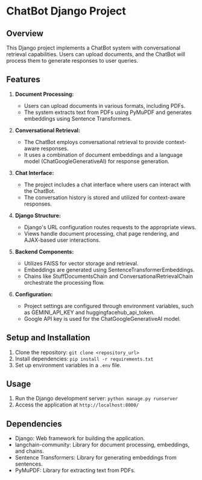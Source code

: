 
# ChatBot Django Project

## Overview

This Django project implements a ChatBot system with conversational retrieval capabilities. Users can upload documents, and the ChatBot will process them to generate responses to user queries.

## Features

1. **Document Processing:**
   - Users can upload documents in various formats, including PDFs.
   - The system extracts text from PDFs using PyMuPDF and generates embeddings using Sentence Transformers.

2. **Conversational Retrieval:**
   - The ChatBot employs conversational retrieval to provide context-aware responses.
   - It uses a combination of document embeddings and a language model (ChatGoogleGenerativeAI) for response generation.

3. **Chat Interface:**
   - The project includes a chat interface where users can interact with the ChatBot.
   - The conversation history is stored and utilized for context-aware responses.

4. **Django Structure:**
   - Django's URL configuration routes requests to the appropriate views.
   - Views handle document processing, chat page rendering, and AJAX-based user interactions.

5. **Backend Components:**
   - Utilizes FAISS for vector storage and retrieval.
   - Embeddings are generated using SentenceTransformerEmbeddings.
   - Chains like StuffDocumentsChain and ConversationalRetrievalChain orchestrate the processing flow.

6. **Configuration:**
   - Project settings are configured through environment variables, such as GEMINI_API_KEY and huggingfacehub_api_token.
   - Google API key is used for the ChatGoogleGenerativeAI model.

## Setup and Installation

1. Clone the repository: `git clone <repository_url>`
2. Install dependencies: `pip install -r requirements.txt`
3. Set up environment variables in a `.env` file.

## Usage

1. Run the Django development server: `python manage.py runserver`
2. Access the application at `http://localhost:8000/`

## Dependencies

- Django: Web framework for building the application.
- langchain-community: Library for document processing, embeddings, and chains.
- Sentence Transformers: Library for generating embeddings from sentences.
- PyMuPDF: Library for extracting text from PDFs.
